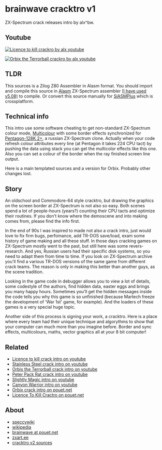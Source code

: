 # brainwave cracktro v1

ZX-Spectrum crack releases intro by alx^bw.

## Youtube

[![Licence to kill crackro by alx youtube](https://img.youtube.com/vi/OU9Jh86ISqQ/0.jpg)](https://www.youtube.com/watch?v=OU9Jh86ISqQ "Licence to kill cracktro by alx on youtube")

[![Orbix the Terrorball crackro by alx youtube](https://img.youtube.com/vi/K8a_T3HDUjM/0.jpg)](https://www.youtube.com/watch?v=K8a_T3HDUjM "Orbix crackro by alx on youtube")

## TLDR

This sources is a Zilog Z80 Assembler in Alasm format. You should import and compile this source in [Alasm](https://zxart.ee/rus/soft/tool/music/pro-tracker-alasm/qid:365628/) ZX-Spectrum assembler [(I have used v5.08)](https://speccy.info/ALASM) to compile. Or convert this source manually for [SjASMPlus](http://speccy.info/SjASMPlus) which is crossplatform.

## Technical info

This intro use some software cheating to get non-standard ZX-Spectrum colour mode, [Multicolour](http://speccy.info/%D0%9C%D1%83%D0%BB%D1%8C%D1%82%D0%B8%D0%BA%D0%BE%D0%BB%D0%BE%D1%80) with some border effects synchronized for [Pentagon-128K 2+](https://speccy.info/Pentagon), a russian ZX-Spectrum clone. Actually when your code refresh colour attributes every line (at Pentagon it takes 224 CPU tact) by pushing the data using stack you can get the multicolor effects like this one. Also you can set a colour of the border when the ray finished screen line output.

Here is a main templated sources and a version for Orbix. Probably other changes lost.

## Story

An oldschool and Commodore-64 style cracktro, but drawing the graphics on the screen border at ZX-Spectrum is not also so easy. Both scenes spend a lot of people-hours (years?) counting their CPU tacts and optimize their routines. If you don't know where the demoscene and into making comes from, please find the info first. 

In the end of 90s I was inspired to made not also a crack intro, just would love to fix firm bugs, perfomance, add TR-DOS save/load, exam some history of game making and all these stuff. In those days cracking games on ZX-Spectrum mostly went to the past, but still here was some revers-research. And yes, Russian users had their specific disk systems, so you need to adapt them from time to time. If you look on ZX-Spectrum archive you'll find a various TR-DOS versions of the same game from different crack teams. The reason is only in making this better than another guys, as the scene tradition.

Looking in the game code in debugger allows you to view a lot of details, some codestyle of the authors, find hidden data, easter eggs and brings you many happy hours. Sometimes you'll get the hidden messages inside the code tells you why this game is so unfinished (because Martech freeze the development of 'War 1st' game, for example). And the loaders of these games is a very special huge topic.

Another side of this process is signing your work, a cracktro. Here is a place where every team had their unique technique and algorythms to show that your computer can much more than you imagine before. Border and sync effects, multicolours, maths, vector graphics all at your 8 bit computer!

## Related

- [Licence to kill crack intro on youtube](https://www.youtube.com/watch?v=OU9Jh86ISqQ)
- [Stainless Steel crack intro on youtube](https://www.youtube.com/watch?v=hqgBG23cQwE)
- [Orbix the Terrorball crack intro on youtube](https://www.youtube.com/watch?v=K8a_T3HDUjM)
- [Peter Pack Rat crack intro on youtube](https://www.youtube.com/watch?v=N3lLnC3z4uA)
- [Slightly Magic intro on youtube](https://www.youtube.com/watch?v=OZDoOETyyX4)
- [Canyon Warrior intro on youtube](https://www.youtube.com/watch?v=hWiqpjRIXos)
- [Orbix crack intro on pouet.net](https://www.pouet.net/prod.php?which=89862)
- [Licence To Kill Cractro on pouet.net](https://www.pouet.net/prod.php?which=89863)

## About

- [speccywiki](http://speccy.info/Brainwave)
- [wikipedia](https://ru.wikipedia.org/wiki/Brainwave_team)
- [brainwave at pouet.net](https://www.pouet.net/groups.php?which=715)
- [zxart.ee](https://zxart.ee/)
- [cracktro v2 sources](https://github.com/alexanderbazhenoff/brainwave-cracktro-v2)


